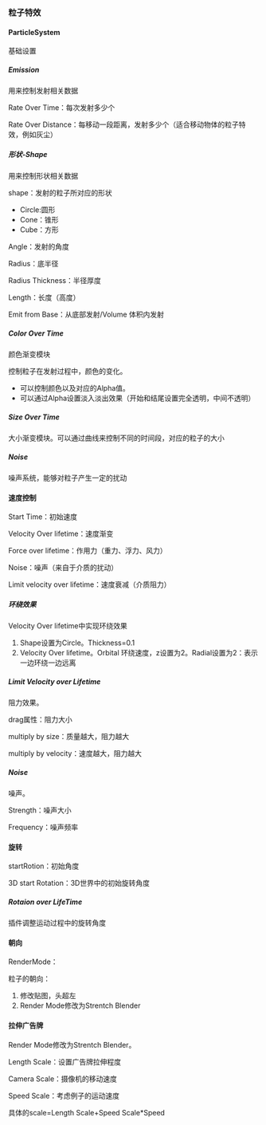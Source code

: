 ### 粒子特效

#### ParticleSystem

基础设置

##### Emission

用来控制发射相关数据

Rate Over Time：每次发射多少个

Rate Over Distance：每移动一段距离，发射多少个（适合移动物体的粒子特效，例如灰尘）

##### 形状-Shape

用来控制形状相关数据

shape：发射的粒子所对应的形状

* Circle:圆形
* Cone：锥形
* Cube：方形

Angle：发射的角度

Radius：底半径

Radius Thickness：半径厚度

Length：长度（高度）

Emit from Base：从底部发射/Volume 体积内发射

##### Color Over Time 

颜色渐变模块

控制粒子在发射过程中，颜色的变化。

* 可以控制颜色以及对应的Alpha值。
* 可以通过Alpha设置淡入淡出效果（开始和结尾设置完全透明，中间不透明）

##### Size Over Time

 大小渐变模块。可以通过曲线来控制不同的时间段，对应的粒子的大小

##### Noise

噪声系统，能够对粒子产生一定的扰动

#### 速度控制

Start Time：初始速度

Velocity Over lifetime：速度渐变

Force over lifetime：作用力（重力、浮力、风力）

Noise：噪声（来自于介质的扰动）

Limit velocity over lifetime：速度衰减（介质阻力）

##### 环绕效果

Velocity Over lifetime中实现环绕效果

1. Shape设置为Circle。Thickness=0.1
2. Velocity Over lifetime。Orbital 环绕速度，z设置为2。Radial设置为2：表示一边环绕一边远离

##### Limit Velocity over Lifetime

阻力效果。

drag属性：阻力大小

multiply by size：质量越大，阻力越大

multiply by velocity：速度越大，阻力越大

##### Noise

噪声。

Strength：噪声大小

Frequency：噪声频率

#### 旋转

startRotion：初始角度

3D start Rotation：3D世界中的初始旋转角度

##### Rotaion over LifeTime

插件调整运动过程中的旋转角度

#### 朝向

RenderMode：

粒子的朝向：

1. 修改贴图，头超左
2. Render Mode修改为Strentch Blender

#### 拉伸广告牌

Render Mode修改为Strentch Blender。

Length Scale：设置广告牌拉伸程度

Camera Scale：摄像机的移动速度

Speed Scale：考虑例子的运动速度

具体的scale=Length Scale+Speed Scale*Speed